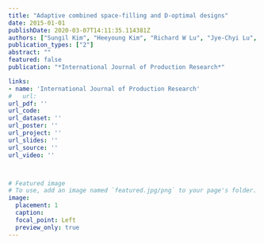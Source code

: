 ```yaml
---
title: "Adaptive combined space-filling and D-optimal designs"
date: 2015-01-01
publishDate: 2020-03-07T14:11:35.114381Z
authors: ["Sungil Kim", "Heeyoung Kim", "Richard W Lu", "Jye-Chyi Lu", "Michael J Casciato", "Martha A Grover"]
publication_types: ["2"]
abstract: ""
featured: false
publication: "*International Journal of Production Research*"

links: 
- name: 'International Journal of Production Research'
#   url: 
url_pdf: ''
url_code: 
url_dataset: ''
url_poster: ''
url_project: ''
url_slides: ''
url_source: ''
url_video: ''



# Featured image
# To use, add an image named `featured.jpg/png` to your page's folder. 
image:
  placement: 1
  caption: 
  focal_point: Left
  preview_only: true
---
```










